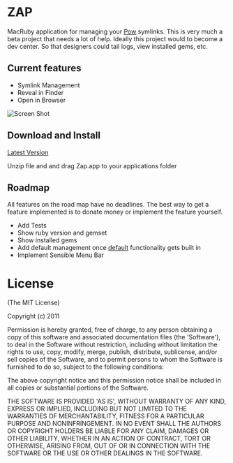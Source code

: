 ZAP
===

MacRuby application for managing your [Pow](http://pow.cx) symlinks. This is very much a beta project that needs a lot of help. Ideally this project would to become a dev center. So that designers could tail logs, view installed gems, etc.

Current features
----------------
* Symlink Management
* Reveal in Finder
* Open in Browser

![Screen Shot](https://img.skitch.com/20110425-r62w4j571cbbg139aauswi85ej.jpg)

Download and Install
--------------------

[Latest Version](https://github.com/downloads/schlu/Zap/Zap_latest.zip)

Unzip file and and drag Zap.app to your applications folder


Roadmap
-------

All features on the road map have no deadlines. The best way to get a feature implemented is to donate money or implement the feature yourself.

* Add Tests
* Show ruby version and gemset
* Show installed gems
* Add default management once [default](https://github.com/37signals/pow/commit/2dc556a9b9cbfa9b799d4d804f5f6a32cae78fd3) functionality gets built in
* Implement Sensible Menu Bar

License
=======

(The MIT License)

Copyright (c) 2011

Permission is hereby granted, free of charge, to any person obtaining
a copy of this software and associated documentation files (the
'Software'), to deal in the Software without restriction, including
without limitation the rights to use, copy, modify, merge, publish,
distribute, sublicense, and/or sell copies of the Software, and to
permit persons to whom the Software is furnished to do so, subject to
the following conditions:

The above copyright notice and this permission notice shall be
included in all copies or substantial portions of the Software.

THE SOFTWARE IS PROVIDED 'AS IS', WITHOUT WARRANTY OF ANY KIND,
EXPRESS OR IMPLIED, INCLUDING BUT NOT LIMITED TO THE WARRANTIES OF
MERCHANTABILITY, FITNESS FOR A PARTICULAR PURPOSE AND NONINFRINGEMENT.
IN NO EVENT SHALL THE AUTHORS OR COPYRIGHT HOLDERS BE LIABLE FOR ANY
CLAIM, DAMAGES OR OTHER LIABILITY, WHETHER IN AN ACTION OF CONTRACT,
TORT OR OTHERWISE, ARISING FROM, OUT OF OR IN CONNECTION WITH THE
SOFTWARE OR THE USE OR OTHER DEALINGS IN THE SOFTWARE.